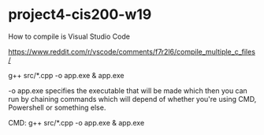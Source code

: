 # project4-cis200-w19

How to compile is Visual Studio Code

https://www.reddit.com/r/vscode/comments/f7r2l6/compile_multiple_c_files/

g++ src/*.cpp -o app.exe & app.exe

-o app.exe specifies the executable that will be made which then you can run by chaining commands which will depend of whether you're using CMD, Powershell or something else.

CMD: g++ src/*.cpp -o app.exe & app.exe
